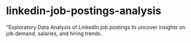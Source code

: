 # linkedin-job-postings-analysis
“Exploratory Data Analysis of LinkedIn job postings to uncover insights on job demand, salaries, and hiring trends.
